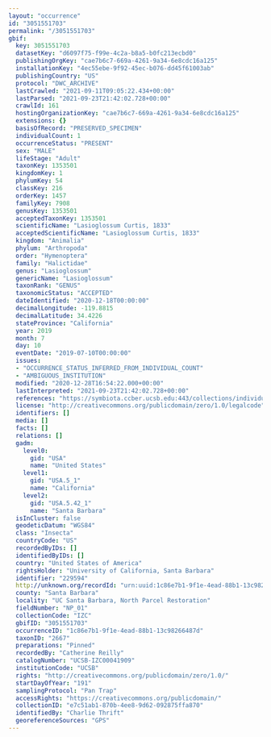 ```yaml
---
layout: "occurrence"
id: "3051551703"
permalink: "/3051551703"
gbif:
  key: 3051551703
  datasetKey: "d6097f75-f99e-4c2a-b8a5-b0fc213ecbd0"
  publishingOrgKey: "cae7b6c7-669a-4261-9a34-6e8cdc16a125"
  installationKey: "4ec55ebe-9f92-45ec-b076-dd45f61003ab"
  publishingCountry: "US"
  protocol: "DWC_ARCHIVE"
  lastCrawled: "2021-09-11T09:05:22.434+00:00"
  lastParsed: "2021-09-23T21:42:02.728+00:00"
  crawlId: 161
  hostingOrganizationKey: "cae7b6c7-669a-4261-9a34-6e8cdc16a125"
  extensions: {}
  basisOfRecord: "PRESERVED_SPECIMEN"
  individualCount: 1
  occurrenceStatus: "PRESENT"
  sex: "MALE"
  lifeStage: "Adult"
  taxonKey: 1353501
  kingdomKey: 1
  phylumKey: 54
  classKey: 216
  orderKey: 1457
  familyKey: 7908
  genusKey: 1353501
  acceptedTaxonKey: 1353501
  scientificName: "Lasioglossum Curtis, 1833"
  acceptedScientificName: "Lasioglossum Curtis, 1833"
  kingdom: "Animalia"
  phylum: "Arthropoda"
  order: "Hymenoptera"
  family: "Halictidae"
  genus: "Lasioglossum"
  genericName: "Lasioglossum"
  taxonRank: "GENUS"
  taxonomicStatus: "ACCEPTED"
  dateIdentified: "2020-12-18T00:00:00"
  decimalLongitude: -119.8815
  decimalLatitude: 34.4226
  stateProvince: "California"
  year: 2019
  month: 7
  day: 10
  eventDate: "2019-07-10T00:00:00"
  issues:
  - "OCCURRENCE_STATUS_INFERRED_FROM_INDIVIDUAL_COUNT"
  - "AMBIGUOUS_INSTITUTION"
  modified: "2020-12-28T16:54:22.000+00:00"
  lastInterpreted: "2021-09-23T21:42:02.728+00:00"
  references: "https://symbiota.ccber.ucsb.edu:443/collections/individual/index.php?occid=229594"
  license: "http://creativecommons.org/publicdomain/zero/1.0/legalcode"
  identifiers: []
  media: []
  facts: []
  relations: []
  gadm:
    level0:
      gid: "USA"
      name: "United States"
    level1:
      gid: "USA.5_1"
      name: "California"
    level2:
      gid: "USA.5.42_1"
      name: "Santa Barbara"
  isInCluster: false
  geodeticDatum: "WGS84"
  class: "Insecta"
  countryCode: "US"
  recordedByIDs: []
  identifiedByIDs: []
  country: "United States of America"
  rightsHolder: "University of California, Santa Barbara"
  identifier: "229594"
  http://unknown.org/recordId: "urn:uuid:1c86e7b1-9f1e-4ead-88b1-13c98266487d"
  county: "Santa Barbara"
  locality: "UC Santa Barbara, North Parcel Restoration"
  fieldNumber: "NP_01"
  collectionCode: "IZC"
  gbifID: "3051551703"
  occurrenceID: "1c86e7b1-9f1e-4ead-88b1-13c98266487d"
  taxonID: "2667"
  preparations: "Pinned"
  recordedBy: "Catherine Reilly"
  catalogNumber: "UCSB-IZC00041909"
  institutionCode: "UCSB"
  rights: "http://creativecommons.org/publicdomain/zero/1.0/"
  startDayOfYear: "191"
  samplingProtocol: "Pan Trap"
  accessRights: "https://creativecommons.org/publicdomain/"
  collectionID: "e7c51ab1-870b-4ee8-9d62-092875ffa870"
  identifiedBy: "Charlie Thrift"
  georeferenceSources: "GPS"
---
```

